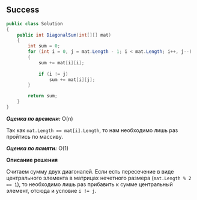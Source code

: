## Success

```csharp
public class Solution
{
    public int DiagonalSum(int[][] mat)
    {
        int sum = 0;
        for (int i = 0, j = mat.Length - 1; i < mat.Length; i++, j--)
        {
            sum += mat[i][i];
            
            if (i != j)
                sum += mat[i][j];
        }

        return sum;
    }
}
```

***Оценка по времени:*** O(n)

Так как `mat.Length == mat[i].Length`, то нам необходимо лишь раз пройтись по массиву. 

***Оценка по памяти:*** O(1)

**Описание решения**

Считаем сумму двух диагоналей. Если есть пересечение в виде центрального элемента в матрицах нечетного размера (`mat.Length % 2 == 1`), то необходимо лишь раз прибавить к сумме центральный элемент, отсюда и условие `i != j`.